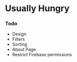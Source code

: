 # Usually Hungry

### Todo

* Design
* Filters
* Sorting
* About Page
* Restrict Firebase permissions
